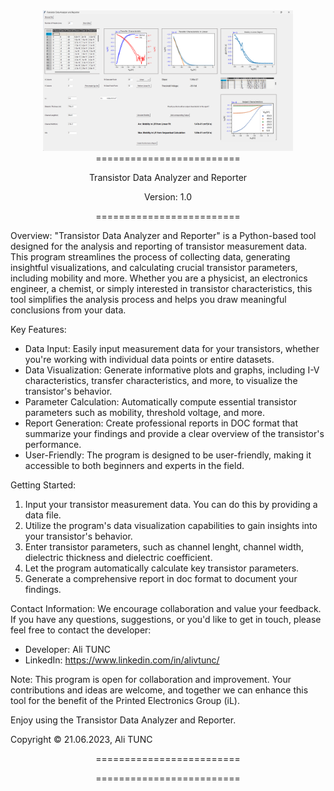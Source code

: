 <div style="text-align:center;">
  <img src="Transistor_Data_Analyzer_and_Reporter.png" alt="Transistor Data Analyzer and Reporter" width="400">
</div>

<center>
=========================

Transistor Data Analyzer and Reporter

Version: 1.0

=========================
</center>


 Overview:
 "Transistor Data Analyzer and Reporter" is a  Python-based tool designed for the analysis and reporting of transistor measurement data. This program streamlines the process of collecting data, generating insightful visualizations, and calculating crucial transistor parameters, including mobility and more. Whether you are a physicist, an electronics engineer, a chemist, or simply interested in transistor characteristics, this tool simplifies the analysis process and helps you draw meaningful conclusions from your data.

 Key Features:
 - Data Input: Easily input measurement data for your transistors, whether you're working with individual data points or entire datasets.
 - Data Visualization: Generate informative plots and graphs, including I-V characteristics, transfer characteristics, and more, to visualize the transistor's behavior.
 - Parameter Calculation: Automatically compute essential transistor parameters such as mobility, threshold voltage, and more.
 - Report Generation: Create professional reports in DOC format that summarize your findings and provide a clear overview of the transistor's performance.
 - User-Friendly: The program is designed to be user-friendly, making it accessible to both beginners and experts in the field.

  Getting Started:
  1. Input your transistor measurement data. You can do this by providing a data file.
  2. Utilize the program's data visualization capabilities to gain insights into your transistor's behavior.
  3. Enter transistor parameters, such as channel lenght, channel width, dielectric thickness and dielectric coefficient.   
  4. Let the program automatically calculate key transistor parameters.
  4. Generate a comprehensive report in doc format to document your findings.

  Contact Information:
  We encourage collaboration and value your feedback. If you have any questions, suggestions, or you'd like to get in touch, please feel free to contact the developer:

  - Developer: Ali TUNC
  - LinkedIn: https://www.linkedin.com/in/alivtunc/

  Note: This program is open for collaboration and improvement. Your contributions and ideas are welcome, and together we can enhance this tool for the benefit of the Printed Electronics Group (iL).

  Enjoy using the Transistor Data Analyzer and Reporter.

  Copyright ©   21.06.2023, Ali TUNC

<center>
=========================


=========================
</center>
  
 
